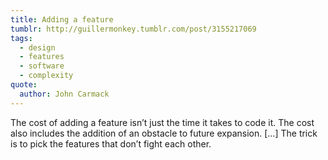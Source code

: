 ```yaml
---
title: Adding a feature
tumblr: http://guillermonkey.tumblr.com/post/3155217069
tags:
  - design
  - features
  - software
  - complexity
quote:
  author: John Carmack
---
```


The cost of adding a feature isn’t just the time it takes to code it. The cost also includes the addition of an obstacle to future expansion. […] The trick is to pick the features that don’t fight each other.
